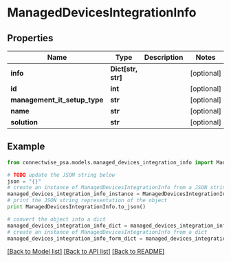 # ManagedDevicesIntegrationInfo


## Properties
Name | Type | Description | Notes
------------ | ------------- | ------------- | -------------
**info** | **Dict[str, str]** |  | [optional] 
**id** | **int** |  | [optional] 
**management_it_setup_type** | **str** |  | [optional] 
**name** | **str** |  | [optional] 
**solution** | **str** |  | [optional] 

## Example

```python
from connectwise_psa.models.managed_devices_integration_info import ManagedDevicesIntegrationInfo

# TODO update the JSON string below
json = "{}"
# create an instance of ManagedDevicesIntegrationInfo from a JSON string
managed_devices_integration_info_instance = ManagedDevicesIntegrationInfo.from_json(json)
# print the JSON string representation of the object
print ManagedDevicesIntegrationInfo.to_json()

# convert the object into a dict
managed_devices_integration_info_dict = managed_devices_integration_info_instance.to_dict()
# create an instance of ManagedDevicesIntegrationInfo from a dict
managed_devices_integration_info_form_dict = managed_devices_integration_info.from_dict(managed_devices_integration_info_dict)
```
[[Back to Model list]](../README.md#documentation-for-models) [[Back to API list]](../README.md#documentation-for-api-endpoints) [[Back to README]](../README.md)


